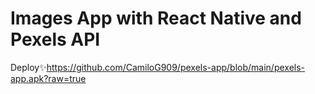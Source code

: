 # Images App with React Native and Pexels API

Deploy✨https://github.com/CamiloG909/pexels-app/blob/main/pexels-app.apk?raw=true
